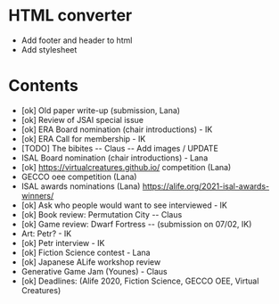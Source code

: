 # HTML converter
- Add footer and header to html
- Add stylesheet

# Contents

- [ok] Old paper write-up (submission, Lana)
- [ok] Review of JSAI special issue
- [ok] ERA Board nomination (chair introductions) - IK
- [ok] ERA Call for membership - IK
- [TODO] The bibites -- Claus -- Add images / UPDATE
- ISAL Board nomination (chair introductions) - Lana
- [ok] https://virtualcreatures.github.io/ competition (Lana)
- GECCO oee competition (Lana)
- ISAL awards nominations (Lana)
  https://alife.org/2021-isal-awards-winners/
- [ok] Ask who people would want to see interviewed - IK
- [ok] Book review: Permutation City -- Claus
- [ok] Game review: Dwarf Fortress -- (submission on 07/02, IK)
- Art: Petr? - IK
- [ok] Petr interview - IK
- [ok] Fiction Science contest - Lana
- [ok] Japanese ALife workshop review
- Generative Game Jam (Younes) - Claus
- [ok] Deadlines: (Alife 2020, Fiction Science, GECCO OEE, Virtual Creatures)
